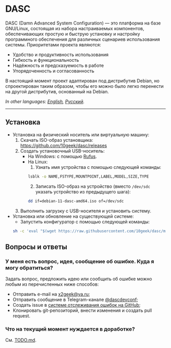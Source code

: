 # DASC

DASC (Damn Advanced System Configuration) — это платформа на базе GNU/Linux, состоящая из набора настраиваемых компонентов, обеспечивающих простую и быструю установку и настройку программного обеспечения для различных сценариев использования системы. Приоритетами проекта являются:

- Удобство и продуктивность использования
- Гибкость и функциональность
- Надёжность и предсказуемость в работе
- Упорядоченность и согласованность

В настоящий момент проект адаптирован под дистрибутив Debian, но спроектирован таким образом, чтобы его можно было легко перенести на другой дистрибутив, основанный на Debian.

*In other languages: [English](README.md), [Русский](README.ru.md).*

---

## Установка

- Установка на физический носитель или виртуальную машину:
	1. Скачать ISO-образ установщика: https://github.com/10geek/dasc/releases
	2. Создать установочный USB-носитель:
		- На Windows: с помощью [Rufus](https://rufus.ie/ru/).
		- На Linux:
			1. Узнать имя устройства с помощью следующей команды:
			```sh
			lsblk -o NAME,FSTYPE,MOUNTPOINT,LABEL,MODEL,SIZE,TYPE
			```
			2. Записать ISO-образ на устройство (вместо `/dev/sdc` указать устройство из предыдущего шага):
			```sh
			dd if=debian-11-dasc-amd64.iso of=/dev/sdc
			```
	3. Выполнить загрузку с USB-носителя и установить систему.
- Установка или обновление на существующей системе:
	- Запустить конфигуратор с помощью следующей команды:
	```sh
	sh -c 'eval "$(wget https://raw.githubusercontent.com/10geek/dasc/main/common/files/usr/local/bin/dasc-install -O-)"' dasc-install
	```


## Вопросы и ответы

### У меня есть вопрос, идея, сообщение об ошибке. Куда я могу обратиться?

Задать вопрос, предложить идею или сообщить об ошибке можно любым из перечисленных ниже способов:

- Отправить e-mail на x2geek@ya.ru;
- Отправить сообщение в Telegram-канале [@dascdevconf](https://t.me/dascdevconf);
- Создать issue в [системе отслеживания ошибок на GitHub](https://github.com/10geek/dasc/issues);
- Клонировать git-репозиторий, внести изменения и создать pull request.


### Что на текущий момент нуждается в доработке?

См. [TODO.md](TODO.md).
